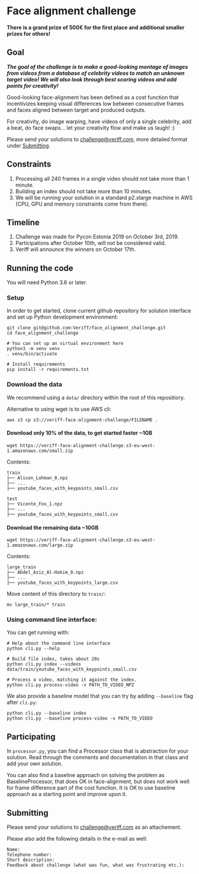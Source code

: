 # Face alignment challenge

**There is a grand prize of 500€ for the first place and additional smaller prizes for others!**

## Goal

***The goal of the challenge is to make a good-looking montage of images from videos
from a database of celebrity videos to match an unknown target video!
We will also look through best scoring videos and add points for creativity!***

Good-looking face-alignment has been defined as a cost function that 
incentivizes keeping visual differences low between consecutive frames
and faces aligned between target and produced outputs.

For creativity, do image warping, have videos of only a single celebrity, add a beat, do face swaps...
let your creativity flow and make us laugh! :)

Please send your solutions to challenge@veriff.com, more detailed format under [Submitting](https://github.com/Jonksar/face_alignement_challenge#submitting).

## Constraints

1. Processing all 240 frames in a single video should not take more than 1 minute. 
2. Building an index should not take more than 10 minutes.
3. We will be running your solution in a standard p2.xlarge machine in AWS (CPU, GPU and memory constraints come from there).

## Timeline

1. Challenge was made for Pycon Estonia 2019 on October 3rd, 2019.
2. Participations after October 10th, will not be considered valid.
3. Veriff will announce the winners on October 17th.

## Running the code
You will need Python 3.6 or later.

### Setup

In order to get started, clone current github repository for solution interface
and set up Python development environment:

```
git clone git@github.com:Veriff/face_alignment_challenge.git
cd face_alignment_challenge

# You can set up an virtual environment here
python3 -m venv venv
. venv/bin/activate

# Install requirements
pip install -r requirements.txt
```

### Download the data
We recommend using a `data/` directory within the root of this repositiory.

Alternative to using wget is to use AWS cli:
```
aws s3 cp s3://veriff-face-alignment-challenge/FILENAME .
```
#### Download only 10% of the data, to get started faster ~1GB
```
wget https://veriff-face-alignment-challenge.s3-eu-west-1.amazonaws.com/small.zip
```

Contents:
```
train
├── Alison_Lohman_0.npz
├── ...
├── youtube_faces_with_keypoints_small.csv

test
├── Vicente_Fox_1.npz
├── ...
├── youtube_faces_with_keypoints_small.csv
```

#### Download the remaining data ~10GB
```
wget https://veriff-face-alignment-challenge.s3-eu-west-1.amazonaws.com/large.zip
```

Contents:
```
large_train
├── Abdel_Aziz_Al-Hakim_0.npz
├── ...
├── youtube_faces_with_keypoints_large.csv
```

Move content of this directory to `train/`: 
```
mv large_train/* train
```

### Using command line interface:

You can get running with:
```
# Help about the command line interface
python cli.py --help

# Build file index, takes about 20s
python cli.py index --videos data/train/youtube_faces_with_keypoints_small.csv

# Process a video, matching it against the index.
python cli.py process-video -v PATH_TO_VIDEO_NPZ
```

We also provide a baseline model that you can try by adding `--baseline` flag after `cli.py`:

    python cli.py --baseline index 
    python cli.py --baseline process-video -v PATH_TO_VIDEO


## Participating

In `processor.py`, you can find a Processor class that is abstraction for your solution.
Read through the comments and documentation in that class and add your own solution.

You can also find a baseline approach on solving the problem as BaselineProcessor,
that does OK in face-alignment, but does not work well for frame difference part of the cost function.
It is OK to use baseline approach as a starting point and improve upon it.


## Submitting
Please send your solutions to challenge@veriff.com as an attachement.

Please also add the following details in the e-mail as well: 
```
Name:
Telephone number:
Short description:
Feedback about challenge (what was fun, what was frustrating etc.):
```
